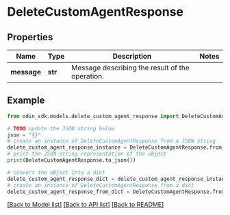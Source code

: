 # DeleteCustomAgentResponse


## Properties

Name | Type | Description | Notes
------------ | ------------- | ------------- | -------------
**message** | **str** | Message describing the result of the operation. | 

## Example

```python
from odin_sdk.models.delete_custom_agent_response import DeleteCustomAgentResponse

# TODO update the JSON string below
json = "{}"
# create an instance of DeleteCustomAgentResponse from a JSON string
delete_custom_agent_response_instance = DeleteCustomAgentResponse.from_json(json)
# print the JSON string representation of the object
print(DeleteCustomAgentResponse.to_json())

# convert the object into a dict
delete_custom_agent_response_dict = delete_custom_agent_response_instance.to_dict()
# create an instance of DeleteCustomAgentResponse from a dict
delete_custom_agent_response_from_dict = DeleteCustomAgentResponse.from_dict(delete_custom_agent_response_dict)
```
[[Back to Model list]](../README.md#documentation-for-models) [[Back to API list]](../README.md#documentation-for-api-endpoints) [[Back to README]](../README.md)


